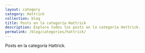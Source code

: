 ```yaml
---
layout: category
category: Hattrick
collection: blog
title: Posts en la categoría Hattrick
description: Explora todos los posts en la categoría Hattrick.
permalink: /blog/categories/hattrick/
---
```


Posts en la categoría Hattrick.
